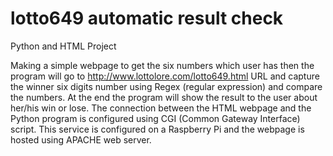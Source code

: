 # lotto649 automatic result check

Python and HTML Project

Making a simple webpage to get the six numbers which user has then the program will go to http://www.lottolore.com/lotto649.html URL and capture the winner six digits number using Regex (regular expression) and compare the numbers. At the end the program will show the result to the user about her/his win or lose. The connection between the HTML webpage and the Python program is configured using CGI (Common Gateway Interface) script. This service is configured on a Raspberry Pi and the webpage is hosted using APACHE web server.
